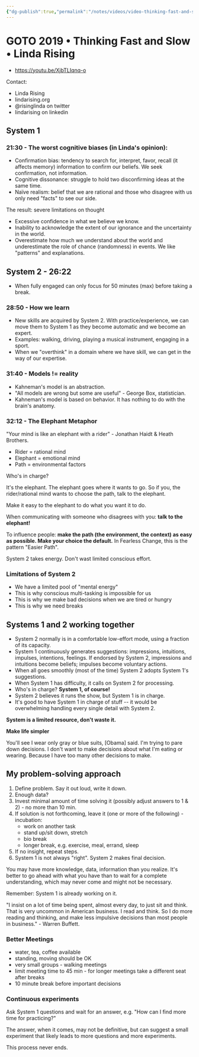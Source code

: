 ```yaml
---
{"dg-publish":true,"permalink":"/notes/videos/video-thinking-fast-and-slow-goto-2019/"}
---
```


# GOTO 2019 • Thinking Fast and Slow • Linda Rising

- <https://youtu.be/XjbTLIqnq-o>

Contact:

- Linda Rising
- lindarising.org
- @risinglinda on twitter
- lindarising on linkedin

## System 1

### 21:30 - The worst cognitive biases (in Linda's opinion):

- Confirmation bias: tendency to search for, interpret, favor, recall (it affects memory) information to confirm our beliefs. We seek confirmation, not information.
- Cognitive dissonance: struggle to hold two disconfirming ideas at the same time.
- Naïve realism: belief that we are rational and those who disagree with us only need "facts" to see our side.

The result: severe limitations on thought

- Excessive confidence in what we believe we know.
- Inability to acknowledge the extent of our ignorance and the uncertainty in the world.
- Overestimate how much we understand about the world and underestimate the role of chance (randomness) in events. We like "patterns" and explanations.


## System 2 - 26:22

- When fully engaged can only focus for 50 minutes (max) before taking a break.

### 28:50 - How we learn

- New skills are acquired by System 2. With practice/experience, we can move them to System 1 as they become automatic and we become an expert.
- Examples: walking, driving, playing a musical instrument, engaging in a sport.
- When we "overthink" in a domain where we have skill, we can get in the way of our expertise.


### 31:40 - Models != reality

- Kahneman's model is an abstraction.
- "All models are wrong but some are useful" - George Box, statistician.
- Kahneman's model is based on behavior. It has nothing to do with the brain's anatomy.

### 32:12 - The Elephant Metaphor

"Your mind is like an elephant with a rider" - Jonathan Haidt & Heath Brothers.

- Rider = rational mind
- Elephant = emotional mind
- Path = environmental factors

Who's in charge?

It's the elephant. The elephant goes where it wants to go. So if you, the rider/rational mind wants to choose the path, talk to the elephant.

Make it easy to the elephant to do what you want it to do.

When communicating with someone who disagrees with you: **talk to the elephant!**

To influence people: **make the path (the environment, the context) as easy as possible. Make your choice the default.** In Fearless Change, this is the pattern "Easier Path".

System 2 takes energy. Don't wast limited conscious effort.

### Limitations of System 2

- We have a limited pool of "mental energy"
- This is why conscious multi-tasking is impossible for us
- This is why we make bad decisions when we are tired or hungry
- This is why we need breaks


## Systems 1 and 2 working together

- System 2 normally is in a comfortable low-effort mode, using a fraction of its capacity.
- System 1 continuously generates suggestions: impressions, intuitions, impulses, intentions, feelings. If endorsed by System 2, impressions and intuitions become beliefs; impulses become voluntary actions.
- When all goes smoothly (most of the time) System 2 adopts System 1's suggestions.
- When System 1 has difficulty, it calls on System 2 for processing.
- Who's in charge? **System 1, of course!**
- System 2 believes it runs the show, but System 1 is in charge.
- It's good to have System 1 in charge of stuff -- it would be overwhelming handling every single detail with System 2.

__**System is a limited resource, don't waste it.**__


**Make life simpler**

You'll see I wear only gray or blue suits, [Obama] said. I'm trying to pare down decisions. I don't want to make decisions about what I'm eating or wearing. Because I have too many other decisions to make.


## My problem-solving approach

1. Define problem. Say it out loud, write it down.
2. Enough data?
3. Invest minimal amount of time solving it (possibly adjust answers to 1 & 2) - no more than 10 min.
4. If solution is not forthcoming, leave it (one or more of the following) - incubation:
    - work on another task
    - stand up/sit down, stretch
    - bio break
    - longer break, e.g. exercise, meal, errand, sleep
5. If no insight, repeat steps.
6. System 1 is not always "right". System 2 makes final decision.

You may have more knowledge, data, information than you realize. It's better to go ahead with what you have than to wait for a complete understanding, which may never come and might not be necessary.

Remember: System 1 is already working on it.

"I insist on a lot of time being spent, almost every day, to just sit and think. That is very uncommon in American business. I read and think. So I do more reading and thinking, and make less impulsive decisions than most people in business." - Warren Buffett.


### Better Meetings

- water, tea, coffee available
- standing, moving should be OK
- very small groups - walking meetings
- limit meeting time to 45 min - for longer meetings take a different seat after breaks
- 10 minute break before important decisions


### Continuous experiments

Ask System 1 questions and wait for an answer, e.g. "How can I find more time for practicing?"

The answer, when it comes, may not be definitive, but can suggest a small experiment that likely leads to more questions and more experiments.

This process never ends.




